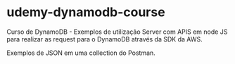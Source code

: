 # udemy-dynamodb-course
Curso de DynamoDB - Exemplos de utilização
Server com APIS em node JS para realizar as request para o DynamoDB através da SDK da AWS.

Exemplos de JSON em uma collection do Postman.
